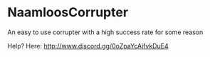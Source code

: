 # NaamloosCorrupter
An easy to use corrupter with a high success rate for some reason

Help? Here: http://www.discord.gg/0oZpaYcAjfvkDuE4